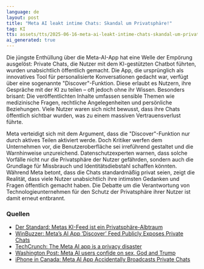 ```yaml
---
language: de
layout: post
title: "Meta AI leakt intime Chats: Skandal um Privatsphäre!"
tag: KI
tts: assets/tts/2025-06-16-meta-ai-leakt-intime-chats-skandal-um-privatsphre.mp3
ai_generated: true
---
```

Die jüngste Enthüllung über die Meta-AI-App hat eine Welle der Empörung ausgelöst: Private Chats, die Nutzer mit dem KI-gestützten Chatbot führten, wurden unabsichtlich öffentlich gemacht. Die App, die ursprünglich als innovatives Tool für personalisierte Konversationen gedacht war, verfügt über eine sogenannte "Discover"-Funktion. Diese erlaubt es Nutzern, ihre Gespräche mit der KI zu teilen – oft jedoch ohne ihr Wissen. Besonders brisant: Die veröffentlichten Inhalte umfassen sensible Themen wie medizinische Fragen, rechtliche Angelegenheiten und persönliche Beziehungen. Viele Nutzer waren sich nicht bewusst, dass ihre Chats öffentlich sichtbar wurden, was zu einem massiven Vertrauensverlust führte.

<!--more-->

Meta verteidigt sich mit dem Argument, dass die "Discover"-Funktion nur durch aktives Teilen aktiviert werde. Doch Kritiker werfen dem Unternehmen vor, die Benutzeroberfläche sei irreführend gestaltet und die Warnhinweise unzureichend. Datenschutzexperten warnen, dass solche Vorfälle nicht nur die Privatsphäre der Nutzer gefährden, sondern auch die Grundlage für Missbrauch und Identitätsdiebstahl schaffen könnten. Während Meta betont, dass die Chats standardmäßig privat seien, zeigt die Realität, dass viele Nutzer unabsichtlich ihre intimsten Gedanken und Fragen öffentlich gemacht haben. Die Debatte um die Verantwortung von Technologieunternehmen für den Schutz der Privatsphäre ihrer Nutzer ist damit erneut entbrannt.

### Quellen
- [Der Standard: Metas KI-Feed ist ein Privatsphäre-Albtraum](https://www.derstandard.at/story/3000000273898/metas-ki-feed-ist-ein-privatsphaere-albtraum)
- [WinBuzzer: Meta’s AI App ‘Discover’ Feed Publicly Exposes Private Chats](https://winbuzzer.com/2025/06/13/metas-ai-app-discover-feed-publicly-exposes-private-chats-without-users-knowing-xcxwbn/)
- [TechCrunch: The Meta AI app is a privacy disaster](https://techcrunch.com/2025/06/12/the-meta-ai-app-is-a-privacy-disaster/)
- [Washington Post: Meta AI users confide on sex, God and Trump](https://www.washingtonpost.com/technology/2025/06/13/meta-ai-privacy-users-chatbot/)
- [iPhone in Canada: Meta AI App Accidentally Broadcasts Private Chats](https://www.iphoneincanada.ca/2025/06/13/meta-ai-app-leaks-private-chats-to-all/)
